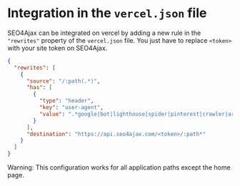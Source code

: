 # Integration in the `vercel.json` file

SEO4Ajax can be integrated on vercel by adding a new rule in the `"rewrites"` property of the `vercel.json` file. You just have to replace `<token>` with your site token on SEO4Ajax.

```json
{
  "rewrites": [
    {
      "source": "/:path(.*)",
      "has": [
        {
          "type": "header",
          "key": "user-agent",
          "value": ".*google|bot|lighthouse|spider|pinterest|crawler|archiver|flipboardproxy|mediapartners|facebookexternalhit|insights|quora|whatsapp|slurp.*"
        }
      ],
      "destination": "https://api.seo4ajax.com/<token>/:path*"
    }
  ]
}
```

Warning: This configuration works for all application paths except the home page.
